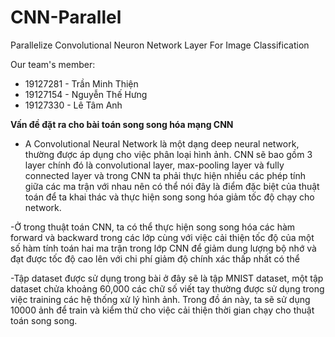 # CNN-Parallel
Parallelize Convolutional Neuron Network Layer For Image Classification

Our team's member:
- 19127281 - Trần Minh Thiện  
- 19127154 - Nguyễn Thế Hưng  
- 19127330 - Lê Tâm Anh  


**Vấn đề đặt ra cho bài toán song song hóa mạng CNN**
- A Convolutional Neural Network là một dạng deep neural network, thường được áp dụng cho việc phân loại hình ảnh. CNN sẽ bao gồm 3 layer chính đó là convolutional layer, max-pooling layer và fully connected layer và trong CNN ta phải thực hiện nhiều các phép tính giữa các ma trận với nhau nên có thể nói đây là điểm đặc biệt của thuật toán để ta khai thác và thực hiện song song hóa giảm tốc độ chạy cho network. 

-Ở trong thuật toán CNN, ta có thể thực hiện song song hóa các hàm forward và backward trong các lớp cùng với việc cải thiện tốc độ của một số hàm tính toán hai ma trận trong lớp CNN để giảm dung lượng bộ nhớ và đạt được tốc độ cao lên với chi phí giảm độ chính xác thấp nhất có thể

-Tập dataset được sử dụng trong bài ở đây sẽ là tập MNIST dataset, một tập dataset chửa khoảng 60,000 các chữ số viết tay thường được sử dụng trong việc training các hệ thống xử lý hình ảnh. 
Trong đồ án này, ta sẽ sử dụng 10000 ảnh để train và kiểm thử cho việc cải thiện thời gian chạy cho thuật toán song song.
